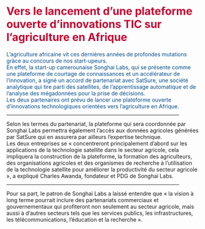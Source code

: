 <html>
<head>
      
      
</head>
<body>
     <h1 style="color:#C60030;">Vers le lancement d’une plateforme ouverte d’innovations TIC sur l’agriculture en Afrique</h1>
      <p style="color:#004C8C;"> 
          L’agriculture africaine vit ces dernières années de profondes mutations grâce au concours de nos start-upeurs.<br/>
          En effet, la start-up camerounaise Songhai Labs, qui se présente comme une plateforme de courtage de connaissances et un accélérateur de l’innovation, a signé un accord de partenariat avec SatSure, une société analytique qui tire parti des satellites, de l’apprentissage automatique et de l’analyse des mégadonnées pour la prise de décisions.<br/>
          Les deux partenaires ont prévu de lancer une plateforme ouverte d’innovations technologiques orientées vers l’agriculture en Afrique.   
      <hr width="450" align="left" />
          Selon les termes du partenariat, la plateforme qui sera coordonnée par Songhai Labs permettra également l’accès aux données agricoles générées par SatSure qui en assurera par ailleurs l’expertise technique.<br/>
          Les deux entreprises se « concentreront principalement d’abord sur les applications de la technologie satellite dans le secteur agricole, cela impliquera la construction de la plateforme, la formation des agriculteurs, des organisations agricoles et des organismes de recherche à l’utilisation de la technologie satellite pour améliorer la productivité du secteur agricole », a expliqué Charles Awanda, fondateur et PDG de Songhai Labs.<br/>
      <hr width="450" align="left" />
          Pour sa part, le patron de Songhai Labs a laissé entendre que « la vision à long terme pourrait inclure des partenariats commerciaux et gouvernementaux qui profiteront non seulement au secteur agricole, mais aussi à d’autres secteurs tels que les services publics, les infrastructures, les télécommunications, l’éducation et la recherche ».<br/>
      </p>
</body>

</html>
